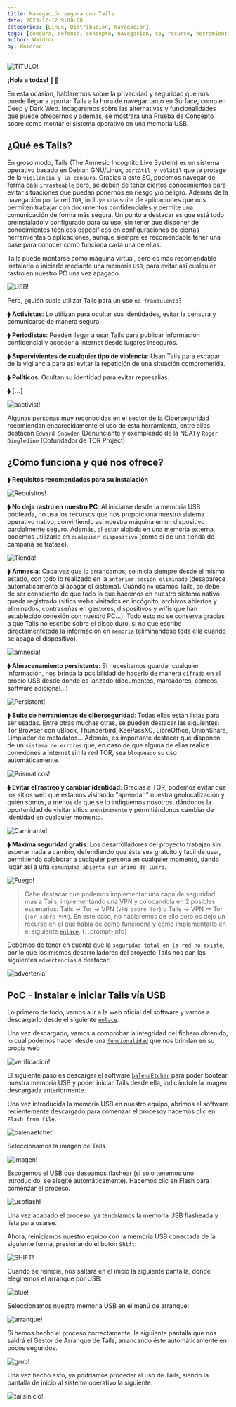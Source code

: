 ```yaml
---
title: Navegación segura con Tails
date: 2023-12-12 9:00:00
categories: [Linux, Distribución, Navegación]
tags: [censura, defensa, concepto, navegacion, so, recurso, herramienta, tutorial, darkweb, tor, censura]    
author: Waidroc
by: Waidroc
---
```


![TITULO!](/assets/img/2023-12-12/Tails.png)

**¡Hola a todxs!**  👋🏻 

En esta ocasión, hablaremos sobre la privacidad y seguridad que nos puede llegar a aportar Tails a la hora de navegar tanto en Surface, como en Deep y Dark Web. Indagaremos sobre las alternativas y funcionalidades que puede ofrecernos y además, se mostrará una Prueba de Concepto sobre como montar el sistema operativo en una memoria USB.

## ¿Qué es Tails? #

En groso modo, Tails (The Amnesic Incognito Live System) es un sistema operativo basado en Debian GNU/Linux, `portátil y volátil` que te protege de la `vigilancia y la censura`. Gracias a este SO, podemos navegar de forma casi `irrasteable` pero, se deben de tener ciertos conocimientos para evitar situaciones que puedan ponernos en riesgo y/o peligro.
Además de la navegación por la red `TOR`, incluye una suite de aplicaciones que nos permiten trabajar con documentos confidenciales y permite una comunicación de forma más segura.
Un punto a destacar es que está todo preinstalado y configurado para su uso, sin tener que disponer de conocimientos técnicos especificos en configuraciones de ciertas herramientas o aplicaciones, aunque siempre es recomendable tener una base para conocer como funciona cada una de ellas.

Tails puede montarse como máquina virtual, pero es más recomendable instalarlo e iniciarlo mediante una memoria `USB`, para evitar así cualquier rastro en nuestro PC una vez apagado.

![USB!](/assets/img/2023-12-12/portatil.png)

Pero, ¿quién suele utilizar Tails para un uso `no fraudulento`?

⧫ **Activistas**: Lo utilizan para ocultar sus identidades, evitar la censura y comunicarse de manera segura.

⧫ **Periodistas**: Pueden llegar a usar Tails para publicar información confidencial y acceder a Internet desde lugares inseguros.

⧫ **Supervivientes de cualquier tipo de violencia**: Usan Tails para escapar de la vigilancia para así evitar la repetición de una situación comprometida.

⧫ **Políticos**: Ocultan su identidad para evitar represalias.

⧫ **[...]**

![aactivist!](/assets/img/2023-12-12/aactivist.png)

Algunas personas muy reconocidas en el sector de la Ciberseguridad recomiendan encarecidamente el uso de esta herramienta, entre ellos destacan `Edward Snowden` (Denunciante y exempleado de la NSA) y `Roger Dingledine` (Cofundador de TOR Project).

## ¿Cómo funciona y qué nos ofrece? #

⧫ **Requisitos recomendados para su instalación**

![Requisitos!](/assets/img/2023-12-12/requisitos.png)

⧫ **No deja rastro en nuestro PC**: Al iniciarse desde la memoria USB booteada, no usa los recursos que nos proporciona nuestro sistema operativo nativo, convirtiendo así nuestra máquina en un dispositivo parcialmente seguro. Además, al estar alojada en una memoria externa, podemos utilizarlo en `cualquier dispositivo` (como si de una tienda de campaña se tratase).

![Tienda!](/assets/img/2023-12-12/anywhere.png)

⧫ **Amnesia**: Cada vez que lo arrancamos, se inicia siempre desde el mismo estado, con todo lo realizado en la `anterior sesión eliminado` (desaparece automáticamente al apagar el sistema). Cuando `no` usamos Tails, se debe de ser consciente de que todo lo que hacemos en nuestro sistema nativo queda registrado (sitios webs visitados en incógnito, archivos abiertos y eliminados, contraseñas en gestores, dispositivos y wifis que han establecido conexión con nuestro PC...). Todo esto no se conserva gracias a que Tails no escribe sobre el disco duro, si no que escribe directamentetoda la información en `memoria` (eliminándose toda ella cuando se apaga el dispositivo).

![amnesia!](/assets/img/2023-12-12/amnesia.png)

⧫ **Almacenamiento persistente**: Si necesitamos guardar cualquier información, nos brinda la posibilidad de hacerlo de manera `cifrada` en el propio USB desde donde es lanzado (documentos, marcadores, correos, software adicional...)

![Persistent!](/assets/img/2023-12-12/persistent-storage.png)

⧫ **Suite de herramientas de ciberseguridad**: Todas ellas están listas para ser usadas. Entre otras muchas otras, se pueden destacar las siguientes: Tor Browser con uBlock, Thunderbird, KeePassXC, LibreOffice, OnionShare, Limpiador de metadatos... Además, es importante destacar que disponen de un `sistema de errores` que, en caso de que alguna de ellas realice conexiones a internet sin la red TOR, sea `bloqueado` su uso automáticamente.

![Prismaticos!](/assets/img/2023-12-12/toolbox.png)

⧫ **Evitar el rastreo y cambiar identidad**: Gracias a TOR, podemos evitar que los sitios web que estamos visitando "aprendan" nuestra geolocalización y quién somos, a menos de que se lo indiquemos nosotros, dándonos la oportunidad de visitar sitios `anónimamente` y permitiéndonos cambiar de identidad en cualquier momento.

![Caminante!](/assets/img/2023-12-12/footprints.png)

⧫ **Máxima seguridad gratis**: Los desarrolladores del proyecto trabajan sin esperar nada a cambio, defendiendo que éste sea gratuito y fácil de usar, permitiendo colaborar a cualquier persona en cualquier momento, dando lugar así a una `comunidad abierta sin ánimo de lucro`. 

![Fuego!](/assets/img/2023-12-12/fire.png)


> Cabe destacar que podemos implementar una capa de seguridad más a Tails, implementándo una VPN y colocandola en 2 posibles escenarios: Tails → Tor → VPN (`VPN sobre Tor`) o Tails → VPN → Tor (`Tor sobre VPN`). En este caso, no hablaremos de ello pero os dejo un recurso en el que habla de cómo funcioona y cómo implementarlo en el siguiente [`enlace`](https://www.privacyaffairs.com/vpn-with-tails/).
{: .prompt-info}

Debemos de tener en cuenta que la `seguridad total en la red no existe`, por lo que los mismos desarrolladores del proyecto Tails nos dan las siguientes `advertencias` a destacar:

![advertenia!](/assets/img/2023-12-12/advertencias.png)

## PoC - Instalar e iniciar Tails vía USB #

Lo primero de todo, vamos a ir a la web oficial del software y vamos a descargarlo desde el siguiente [`enlace`](https://download.tails.net/tails/stable/tails-amd64-5.20/tails-amd64-5.20.img).

Una vez descargado, vamos a comprobar la integridad del fichero obtenido, lo cual podemos hacer desde una [`funcionalidad`](https://tails.net/install/download/index.es.html) que nos brindan en su propia web

![verificacion!](/assets/img/2023-12-12/verificacion.png)

El siguiente paso es descargar el software [`balenaEtcher`](https://tails.net/etcher/balenaEtcher-portable.exe) para poder bootear nuestra memoria USB y poder iniciar Tails desde ella, indicándole la imagen descargada anteriormente.

Una vez introducida la memoria USB en nuestro equipo, abrimos el software recientemente descargado para comenzar el procesoy hacemos clic en `Flash from file`.

![balenaetchet!](/assets/img/2023-12-12/boot1.png)

Seleccionamos la imagen de Tails.

![imagen!](/assets/img/2023-12-12/boot2.png)

Escogemos el USB que deseamos flashear (si solo tenemos uno introducido, se elegite automáticamente). Hacemos clic en Flash para comenzar el proceso.

![usbflash!](/assets/img/2023-12-12/boot3.png)

Una vez acabado el proceso, ya tendríamos la memoria USB flasheada y lista para usarse.

Ahora, reiniciamos nuestro equipo con la memoria USB conectada de la siguiente forma, presionando el botón `Shift`:

![SHIFT!](/assets/img/2023-12-12/boot4.png)

Cuando se reinicie, nos saltará en el inicio la siguiente pantalla, donde elegiremos el arranque por USB:

![blue!](/assets/img/2023-12-12/boot5.png)

Seleccionamos nuestra memoria USB en el menú de arranque:

![arranque!](/assets/img/2023-12-12/boot6.png)

Si hemos hecho el proceso correctamente, la siguiente pantalla que nos saldrá el Gestor de Arranque de Tails, arrancando éste automáticamente en pocos segundos.

![grub!](/assets/img/2023-12-12/boot7.png)

Una vez hecho esto, ya podríamos proceder al uso de Tails, siendo la pantalla de inicio al sistema operativo la siguiente:

![tailsinicio!](/assets/img/2023-12-12/boot8.png)















